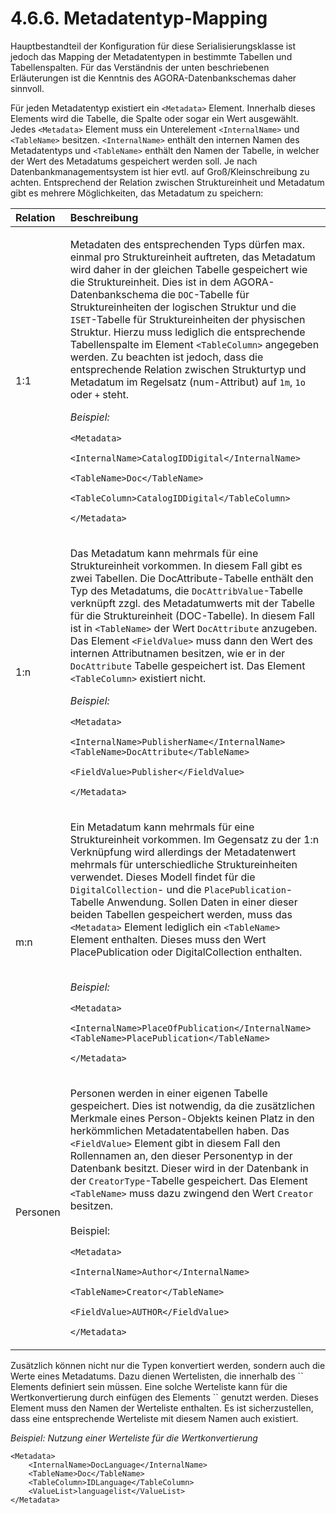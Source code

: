 # 4.6.6. Metadatentyp-Mapping

Hauptbestandteil der Konfiguration für diese Serialisierungsklasse ist jedoch das Mapping der Metadatentypen in bestimmte Tabellen und Tabellenspalten. Für das Verständnis der unten beschriebenen Erläuterungen ist die Kenntnis des AGORA-Datenbankschemas daher sinnvoll.

Für jeden Metadatentyp existiert ein `<Metadata>` Element. Innerhalb dieses Elements wird die Tabelle, die Spalte oder sogar ein Wert ausgewählt. Jedes `<Metadata>` Element muss ein Unterelement `<InternalName>` und `<TableName>` besitzen. `<InternalName>` enthält den internen Namen des Metadatentyps und `<TableName>` enthält den Namen der Tabelle, in welcher der Wert des Metadatums gespeichert werden soll. Je nach Datenbankmanagementsystem ist hier evtl. auf Groß/Kleinschreibung zu achten. Entsprechend der Relation zwischen Struktureinheit und Metadatum gibt es mehrere Möglichkeiten, das Metadatum zu speichern:

<table>
  <thead>
    <tr>
      <th style="text-align:left">Relation</th>
      <th style="text-align:left">Beschreibung</th>
    </tr>
  </thead>
  <tbody>
    <tr>
      <td style="text-align:left">1:1</td>
      <td style="text-align:left">
        <p>Metadaten des entsprechenden Typs du&#x308;rfen max. einmal pro Struktureinheit
          auftreten, das Metadatum wird daher in der gleichen Tabelle gespeichert
          wie die Struktureinheit. Dies ist in dem AGORA-Datenbankschema die <code>DOC</code>-Tabelle
          fu&#x308;r Struktureinheiten der logischen Struktur und die <code>ISET</code>-Tabelle
          fu&#x308;r Struktureinheiten der physischen Struktur. Hierzu muss lediglich
          die entsprechende Tabellenspalte im Element <code>&lt;TableColumn&gt;</code> angegeben
          werden. Zu beachten ist jedoch, dass die entsprechende Relation zwischen
          Strukturtyp und Metadatum im Regelsatz (num-Attribut) auf <code>1m</code>, <code>1o</code> oder <code>+</code> steht.</p>
        <p></p>
        <p><em>Beispiel:</em>
        </p>
        <p><code>&lt;Metadata&gt;</code>
        </p>
        <p><code>&lt;InternalName&gt;CatalogIDDigital&lt;/InternalName&gt;</code>
        </p>
        <p><code>&lt;TableName&gt;Doc&lt;/TableName&gt;</code>
        </p>
        <p><code>&lt;TableColumn&gt;CatalogIDDigital&lt;/TableColumn&gt;</code>
        </p>
        <p><code>&lt;/Metadata&gt;</code>
        </p>
      </td>
    </tr>
    <tr>
      <td style="text-align:left">1:n</td>
      <td style="text-align:left">
        <p>Das Metadatum kann mehrmals fu&#x308;r eine Struktureinheit vorkommen.
          In diesem Fall gibt es zwei Tabellen. Die DocAttribute-Tabelle entha&#x308;lt
          den Typ des Metadatums, die <code>DocAttribValue</code>-Tabelle verknu&#x308;pft
          zzgl. des Metadatumwerts mit der Tabelle fu&#x308;r die Struktureinheit
          (DOC-Tabelle). In diesem Fall ist in <code>&lt;TableName&gt;</code> der Wert <code>DocAttribute</code> anzugeben.
          Das Element <code>&lt;FieldValue&gt;</code> muss dann den Wert des internen
          Attributnamen besitzen, wie er in der <code>DocAttribute</code> Tabelle gespeichert
          ist. Das Element <code>&lt;TableColumn&gt;</code> existiert nicht.</p>
        <p></p>
        <p><em>Beispiel:</em>
        </p>
        <p><code>&lt;Metadata&gt;</code>
        </p>
        <p><code>&lt;InternalName&gt;PublisherName&lt;/InternalName&gt; &lt;TableName&gt;DocAttribute&lt;/TableName&gt;</code>
        </p>
        <p><code>&lt;FieldValue&gt;Publisher&lt;/FieldValue&gt;</code>
        </p>
        <p><code>&lt;/Metadata&gt;</code>
        </p>
      </td>
    </tr>
    <tr>
      <td style="text-align:left">m:n</td>
      <td style="text-align:left">
        <p>Ein Metadatum kann mehrmals fu&#x308;r eine Struktureinheit vorkommen.
          Im Gegensatz zu der 1:n Verknu&#x308;pfung wird allerdings der Metadatenwert
          mehrmals fu&#x308;r unterschiedliche Struktureinheiten verwendet. Dieses
          Modell findet fu&#x308;r die <code>DigitalCollection</code>- und die <code>PlacePublication</code>-Tabelle
          Anwendung. Sollen Daten in einer dieser beiden Tabellen gespeichert werden,
          muss das <code>&lt;Metadata&gt;</code> Element lediglich ein <code>&lt;TableName&gt;</code> Element
          enthalten. Dieses muss den Wert PlacePublication oder DigitalCollection
          enthalten.</p>
        <p>
          <br /> <em>Beispiel:</em>
        </p>
        <p><code>&lt;Metadata&gt;</code>
        </p>
        <p><code>&lt;InternalName&gt;PlaceOfPublication&lt;/InternalName&gt; &lt;TableName&gt;PlacePublication&lt;/TableName&gt;</code>
        </p>
        <p><code>&lt;/Metadata&gt;</code>
        </p>
      </td>
    </tr>
    <tr>
      <td style="text-align:left">Personen</td>
      <td style="text-align:left">
        <p>Personen werden in einer eigenen Tabelle gespeichert. Dies ist notwendig,
          da die zusa&#x308;tzlichen Merkmale eines Person-Objekts keinen Platz in
          den herko&#x308;mmlichen Metadatentabellen haben. Das <code>&lt;FieldValue&gt;</code> Element
          gibt in diesem Fall den Rollennamen an, den dieser Personentyp in der Datenbank
          besitzt. Dieser wird in der Datenbank in der <code>CreatorType</code>-Tabelle
          gespeichert. Das Element <code>&lt;TableName&gt;</code> muss dazu zwingend
          den Wert <code>Creator</code> besitzen.
          <br />
          <br />Beispiel:</p>
        <p><code>&lt;Metadata&gt;</code>
        </p>
        <p><code>&lt;InternalName&gt;Author&lt;/InternalName&gt;</code>
        </p>
        <p><code>&lt;TableName&gt;Creator&lt;/TableName&gt;</code>
        </p>
        <p><code>&lt;FieldValue&gt;AUTHOR&lt;/FieldValue&gt;</code>
        </p>
        <p><code>&lt;/Metadata&gt;</code>
        </p>
      </td>
    </tr>
  </tbody>
</table>Zusätzlich können nicht nur die Typen konvertiert werden, sondern auch die Werte eines Metadatums. Dazu dienen Wertelisten, die innerhalb des `<AGORADATABASE>` Elements definiert sein müssen. Eine solche Werteliste kann für die Wertkonvertierung durch einfügen des Elements `<ValueList>` genutzt werden. Dieses Element muss den Namen der Werteliste enthalten. Es ist sicherzustellen, dass eine entsprechende Werteliste mit diesem Namen auch existiert.

_Beispiel: Nutzung einer Werteliste für die Wertkonvertierung_

```markup
<Metadata>
    <InternalName>DocLanguage</InternalName>
    <TableName>Doc</TableName>
    <TableColumn>IDLanguage</TableColumn>
    <ValueList>languagelist</ValueList>
</Metadata>
```

